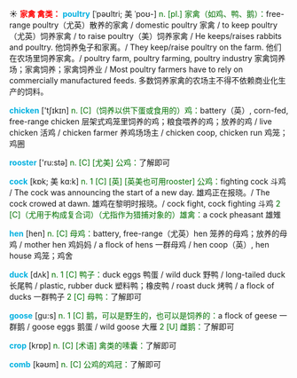 ☀ <font color="red">**家禽 禽类：**</font>
<font color="sky blue">**poultry**</font> [ˈpəʊltri; 美 ˈpoʊ-]
<font color="rgb(227, 108, 9)">n. [pl.] 家禽（如鸡、鸭、鹅）：</font>free-range poultry（尤英）散养的家禽 / domestic poultry 家禽 / to keep poultry（尤英）饲养家禽 / to raise poultry（美）饲养家禽 / He keeps/raises rabbits and poultry. 他饲养兔子和家离。/ They keep/raise poultry on the farm. 他们在农场里饲养家禽。/ poultry farm, poultry farming, poultry industry 家禽饲养场；家禽饲养；家禽饲养业 / Most poultry farmers have to rely on commercially manufactured feeds. 多数饲养家禽的农场主不得不依赖商业化生产的饲料。

<font color="sky blue">**chicken**</font> ['tʃɪkɪn] 
<font color="rgb(227, 108, 9)">n. [C]（饲养以供下蛋或食用的）鸡：</font>battery（英）, corn-fed, free-range chicken 层架式鸡笼里饲养的鸡；粮食喂养的鸡；放养的鸡 / live chicken 活鸡 / chicken farmer 养鸡场场主 / chicken coop, chicken run 鸡笼；鸡圈

<font color="sky blue">**rooster**</font> ['ru:stə] 
<font color="rgb(227, 108, 9)">n. [C] [尤美] 公鸡：</font>了解即可
           
<font color="sky blue">**cock**</font> [kɒk; 美 kɑ:k]
<font color="rgb(227, 108, 9)">n. 1 [C] [英] [英美也可用rooster] 公鸡：</font>fighting cock 斗鸡 / The cock was announcing the start of a new day. 雄鸡正在报晓。/ The cock crowed at dawn. 雄鸡在黎明时报晓。/ cock fight, cock fighting 斗鸡 <font color="rgb(227, 108, 9)">2 [C]（尤用于构成复合词）（尤指作为猎捕对象的）雄禽：</font>a cock pheasant 雄雉

<font color="sky blue">**hen**</font> [hen] 
<font color="rgb(227, 108, 9)">n. [C] 母鸡：</font>battery, free-range（尤英）hen 笼养的母鸡；放养的母鸡 / mother hen 鸡妈妈 / a flock of hens 一群母鸡 / hen coop（英）, hen house 鸡笼；鸡舍

<font color="sky blue">**duck**</font> [dʌk] 
<font color="rgb(227, 108, 9)">n. 1 [C] 鸭子：</font>duck eggs 鸭蛋 / wild duck 野鸭 / long-tailed duck 长尾鸭 / plastic, rubber duck 塑料鸭；橡皮鸭 / roast duck 烤鸭 / a flock of ducks 一群鸭子 <font color="rgb(227, 108, 9)">2 [C] 母鸭：</font>了解即可

<font color="sky blue">**goose**</font> [ɡu:s] 
<font color="rgb(227, 108, 9)">n. 1 [C] 鹅，可以是野生的，也可以是饲养的：</font>a flock of geese 一群鹅 / goose eggs 鹅蛋 / wild goose 大雁 <font color="rgb(227, 108, 9)">2 [U] 雌鹅：</font>了解即可

<font color="sky blue">**crop**</font> [krɒp] 
<font color="rgb(227, 108, 9)">n. [C] [术语] 禽类的嗉囊：</font>了解即可

<font color="sky blue">**comb**</font> [kəʊm] 
<font color="rgb(227, 108, 9)">n. [C] 公鸡的鸡冠：</font>了解即可
